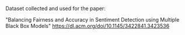 Dataset collected and used for the paper:

"Balancing Fairness and Accuracy in Sentiment Detection using Multiple Black Box Models"
https://dl.acm.org/doi/10.1145/3422841.3423536
